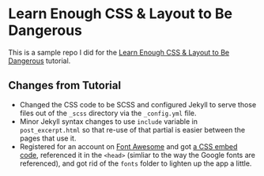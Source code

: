 # Learn Enough CSS & Layout to Be Dangerous

This is a sample repo I did for the
[Learn Enough CSS & Layout to Be Dangerous](https://www.learnenough.com/css-and-layout-tutorial)
tutorial.

## Changes from Tutorial

- Changed the CSS code to be SCSS and configured Jekyll to serve those files
  out of the `_scss` directory via the `_config.yml` file.
- Minor Jekyll syntax changes to use `include` variable in `post_excerpt.html`
  so that re-use of that partial is easier between the pages that use it.
- Registered for an account on [Font Awesome](http://fontawesome.io/) and got
  [a CSS embed code](http://fontawesome.io/get-started/), referenced it in the
  `<head>` (simliar to the way the Google fonts are referenced), and got rid
  of the `fonts` folder to lighten up the app a little.
